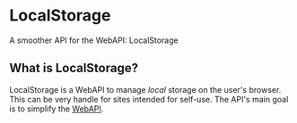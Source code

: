 # LocalStorage
A smoother API for the WebAPI: LocalStorage

## What is LocalStorage?
LocalStorage is a WebAPI to manage _local_ storage on the user's browser. This can be very handle for sites intended for self-use. The API's main goal is to simplify the [WebAPI](https://developer.mozilla.org/en-US/docs/Web/API/Storage/LocalStorage).
